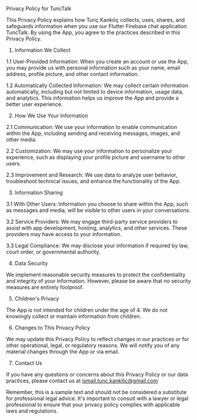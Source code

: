 Privacy Policy for TuncTalk

This Privacy Policy explains how Tunç Kankılıç collects, uses, shares, and safeguards information when you use our Flutter Firebase chat application TuncTalk. By using the App, you agree to the practices described in this Privacy Policy.

1. Information We Collect

1.1 User-Provided Information: When you create an account or use the App, you may provide us with personal information such as your name, email address, profile picture, and other contact information.

1.2 Automatically Collected Information: We may collect certain information automatically, including but not limited to device information, usage data, and analytics. This information helps us improve the App and provide a better user experience.

2. How We Use Your Information

2.1 Communication: We use your information to enable communication within the App, including sending and receiving messages, images, and other media.

2.2 Customization: We may use your information to personalize your experience, such as displaying your profile picture and username to other users.

2.3 Improvement and Research: We use data to analyze user behavior, troubleshoot technical issues, and enhance the functionality of the App.

3. Information Sharing

3.1 With Other Users: Information you choose to share within the App, such as messages and media, will be visible to other users in your conversations.

3.2 Service Providers: We may engage third-party service providers to assist with app development, hosting, analytics, and other services. These providers may have access to your information.

3.3 Legal Compliance: We may disclose your information if required by law, court order, or governmental authority.

4. Data Security

We implement reasonable security measures to protect the confidentiality and integrity of your information. However, please be aware that no security measures are entirely foolproof.

5. Children's Privacy

The App is not intended for children under the age of 4. We do not knowingly collect or maintain information from children.

6. Changes to This Privacy Policy

We may update this Privacy Policy to reflect changes in our practices or for other operational, legal, or regulatory reasons. We will notify you of any material changes through the App or via email.

7. Contact Us

If you have any questions or concerns about this Privacy Policy or our data practices, please contact us at ismail.tunc.kankilic@gmail.com

Remember, this is a sample text and should not be considered a substitute for professional legal advice. It's important to consult with a lawyer or legal professional to ensure that your privacy policy complies with applicable laws and regulations.
